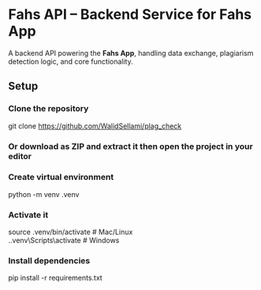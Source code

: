 # Fahs API – Backend Service for Fahs App

A backend API powering the **Fahs App**, handling data exchange, plagiarism detection logic, and core functionality.

## Setup

### Clone the repository
git clone https://github.com/WalidSellami/plag_check

### Or download as ZIP and extract it then open the project in your editor

### Create virtual environment
python -m venv .venv

### Activate it
source .venv/bin/activate      # Mac/Linux   
.\.venv\Scripts\activate       # Windows

### Install dependencies
pip install -r requirements.txt
